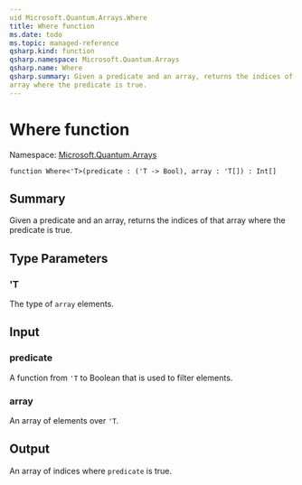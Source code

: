 ```yaml
---
uid Microsoft.Quantum.Arrays.Where
title: Where function
ms.date: todo
ms.topic: managed-reference
qsharp.kind: function
qsharp.namespace: Microsoft.Quantum.Arrays
qsharp.name: Where
qsharp.summary: Given a predicate and an array, returns the indices of that
array where the predicate is true.
---
```


# Where function

Namespace: [Microsoft.Quantum.Arrays](xref:Microsoft.Quantum.Arrays)

```qsharp
function Where<'T>(predicate : ('T -> Bool), array : 'T[]) : Int[]
```

## Summary
Given a predicate and an array, returns the indices of that
array where the predicate is true.

## Type Parameters
### 'T
The type of `array` elements.

## Input
### predicate
A function from `'T` to Boolean that is used to filter elements.
### array
An array of elements over `'T`.

## Output
An array of indices where `predicate` is true.
